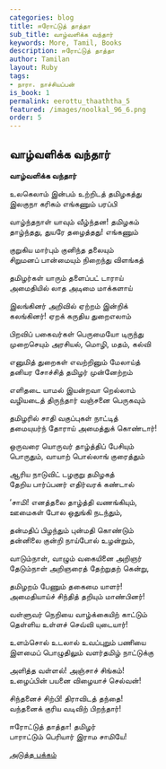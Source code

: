```yaml
---
categories: blog
title: ஈரோட்டுத் தாத்தா
sub_title: வாழ்வளிக்க வந்தார்
keywords: More, Tamil, Books
description: ஈரோட்டுத் தாத்தா
author: Tamilan
layout: Ruby
tags:
- நாரா. நாச்சியப்பன்
is_book: 1
permalink: eerottu_thaaththa_5
featured: /images/noolkal_96_6.png
order: 5
---
```

## வாழ்வளிக்க வந்தார்

**வாழ்வளிக்க வந்தார்**

உலகெலாம் இன்பம் உற்றிடத் தமிழகத்து  
இலகுநா கரிகம் எங்கணும் பரப்பி

வாழ்ந்தநாள் யாவும் வீழ்ந்தன! தமிழகம்  
தாழ்ந்தது, துயரே தழைத்தது! எங்கணும்

குறுகிய மார்பும் குனிந்த தலையும்  
சிறுமனப் பான்மையும் நிறைந்து விளங்கத்

தமிழர்கள் யாரும் தளைப்பட் டாராய்  
அமைதியில் லாத அடிமை மாக்களாய்

இலங்கினர் அறிவில் ஏற்றம் இன்றிக்  
கலங்கினர்! ஏறக் கருதிய துறைஎலாம்

பிறவிப் பகைவர்கள் பெருமையோ டிருந்து  
முறைசெயும் அரசியல், மொழி, மதம், கல்வி

எனுமித் துறைகள் எவற்றினும் மேலாய்த்  
தனியர சோச்சித் தமிழர் முன்னேற்றம்

எளிதடை யாமல் இயன்றவா றெல்லாம்  
வழியடைத் திருந்தார் வஞ்சனை பெருகவும்

தமிழரில் சாதி வகுப்புகள் நாட்டித்  
தமையுயர்ந் தோராய் அமைத்துக் கொண்டார்!

ஒருவரை யொருவர் தாழ்த்திப் பேசியும்  
பொருதும், வாயாற் பொல்லாங் குரைத்தும்

ஆரிய நாடுவிட் டழகுறு தமிழகத்  
தேறிய பார்ப்பனர் எதிர்வரக் கண்டால்

‘சாமி! எனத்தலை தாழ்த்தி வணங்கியும்,  
ஊமைகள் போல ஒதுங்கி நடந்தும்,

தன்மதிப் பிழந்தும் புன்மதி கொண்டும்  
தன்னிலை குன்றி நாய்போல் உழன்றும்,

வாடும்நாள், வாழும் வகையினை அறிஞர்  
தேடும்நாள் அறிஞரைத் தேற்றுதற் கென்று,

தமிழறம் பேணும் தகைமை யாளர்!  
அமைதியாய்ச் சிந்தித் தறியும் மாண்பினர்!

வள்ளுவர் நெறியை வாழ்க்கையிற் காட்டும்  
தெள்ளிய உள்ளச் செவ்வி யுடையார்!

உளம்சொல் உடலால் உவப்புறும் பணியை  
இளமைப் பொழுதிலும் வளர்தமிழ் நாட்டுக்கு

அளித்த வள்ளல்! அஞ்சாச் சிங்கம்!  
உழைப்பின் பயனை விழையாச் செல்வன்!

சிந்தனைச் சிற்பி! திராவிடத் தந்தை!  
வந்தனைக் குரிய வடிவிற் பிறந்தார்!

ஈரோட்டுத் தாத்தா! தமிழர்  
பாராட்டும் பெரியார் இராம சாமியே!

[அடுத்த பக்கம்](eerottu_thaaththa_6)